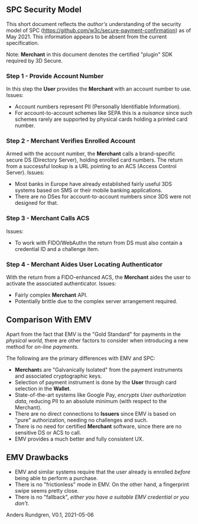 ## SPC Security Model
This short document reflects the *author's* understanding
of the security model of SPC (https://github.com/w3c/secure-payment-confirmation)
as of May 2021.  This information appears to be absent from the
current specification.

Note: **Merchant** in this document denotes the certified "plugin"
SDK required by 3D Secure.

### Step 1 - Provide Account Number
In this step the **User** provides the **Merchant** with an account number to use.
Issues:
- Account numbers represent PII (Personally Identifiable Information).
- For account-to-account schemes like SEPA this is a *nuisance* since such schemes
rarely are supported by physical cards holding a printed card number.

### Step 2 - Merchant Verifies Enrolled Account
Armed with the account number, the **Merchant** calls a brand-specific
secure DS (Directory Server), holding enrolled card numbers.
The return from a successful lookup is a URL
pointing to an ACS (Access Control Server).
Issues:
- Most banks in Europe have already established fairly useful 3DS
systems based on SMS or their mobile banking applications. 
- There are no DSes for account-to-account numbers since 3DS
were not designed for that.

### Step 3 - Merchant Calls ACS
Issues:
- To work with FIDO/WebAuthn the return from DS must also contain a credential ID
and a challenge item.

### Step 4 - Merchant Aides User Locating Authenticator
With the return from a FIDO-enhanced ACS, the **Merchant** aides the
user to activate the associated authenticator.
Issues:
- Fairly complex **Merchant** API.
- Potentially brittle due to the complex server arrangement required.

## Comparison With EMV
Apart from the fact that EMV is the "Gold Standard" for payments
in the *physical world*, there are other factors to consider
when introducing a new method for *on-line payments*.

The following are the primary differences with EMV
and SPC:
- **Merchant**s are "Galvanically Isolated" from the
payment instruments and associated cryptographic keys.
- Selection of payment instrument is done by the **User**
through card selection in the **Wallet**.
- State-of-the-art systems like Google Pay,
*encrypts User authorization data*, reducing PII to an absolute
minimum (with respect to the Merchant).
- There are no direct connections to **Issuers** since
EMV is based on "pure" authorization, needing no
challenges and such.
- There is no need for certified **Merchant** software, since there
are no sensitive DS or ACS to call.
- EMV provides a much better and fully consistent UX.

## EMV Drawbacks
- EMV and similar systems require that the
user already is enrolled *before* being able to perform
a purchase.
- There is no "frictionless" mode in EMV.  On the other hand,
 a fingerprint swipe seems pretty close.
- There is no "fallback", *either you have a suitable EMV credential or you don't*.


Anders Rundgren, V0.1, 2021-05-06



